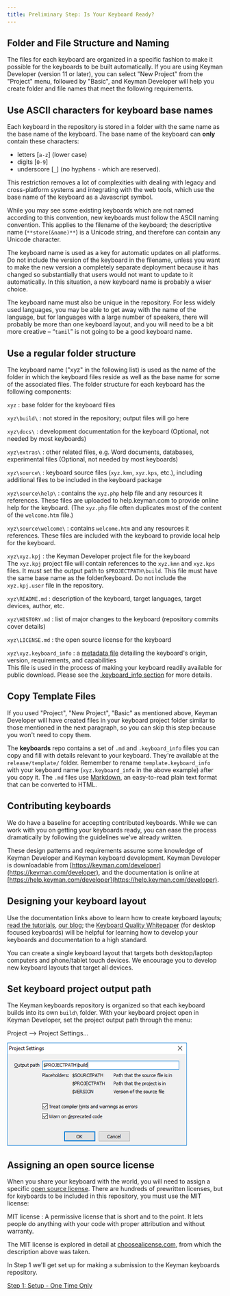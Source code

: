 ```yaml
---
title: Preliminary Step: Is Your Keyboard Ready?
---
```

## Folder and File Structure and Naming

The files for each keyboard are organized in a specific fashion to make it possible for the keyboards to be built automatically. 
If you are using Keyman Developer (version 11 or later), you can select "New Project" from the "Project" menu, 
followed by "Basic", and Keyman Developer will help you create folder and file names that meet the following requirements.

## Use ASCII characters for keyboard base names

Each keyboard in the repository is stored in a folder with the same name as the base name of the keyboard. 
The base name of the keyboard can **only** contain these characters:

*   letters [`a-z`] (lower case)
*   digits [`0-9`]
*   underscore [`_`] (no hyphens `-` which are reserved).

This restriction removes a lot of complexities with dealing with legacy and cross-platform systems and integrating with the web tools, 
which use the base name of the keyboard as a Javascript symbol.

While you may see some existing keyboards which are not named according to this convention, new keyboards must follow the ASCII naming convention. 
This applies to the filename of the keyboard; the descriptive name (`**store(&name)**`) is a Unicode string, and therefore can contain any Unicode character.

The keyboard name is used as a key for automatic updates on all platforms. 
Do not include the version of the keyboard in the filename, 
unless you want to make the new version a completely separate deployment because it has changed so substantially that users would not want to update to it automatically. 
In this situation, a new keyboard name is probably a wiser choice.

The keyboard name must also be unique in the repository. 
For less widely used languages, you may be able to get away with the name of the language, 
but for languages with a large number of speakers, there will probably be more than one keyboard layout, 
and you will need to be a bit more creative – “`tamil`” is not going to be a good keyboard name.

## Use a regular folder structure

The keyboard name ("xyz" in the following list) is used as the name of the folder in which the keyboard files reside as well as the base name for some of the associated files.
The folder structure for each keyboard has the following components:

`xyz`
 : base folder for the keyboard files

`xyz\build\`
 : not stored in the repository; output files will go here

`xyz\docs\`
 : development documentation for the keyboard (Optional, not needed by most keyboards)

`xyz\extras\`
 : other related files, e.g. Word documents, databases, experimental files (Optional, not needed by most keyboards)

`xyz\source\`
 : keyboard source files (`xyz.kmn`, `xyz.kps`, etc.), including additional files to be included in the keyboard package

`xyz\source\help\`
 : contains the `xyz.php` help file and any resources it references. These files are uploaded to help.keyman.com to provide online help for the keyboard. (The `xyz.php` file often duplicates most of the content of the `welcome.htm` file.)

`xyz\source\welcome\`
 : contains `welcome.htm` and any resources it references. These files are included with the keyboard to provide local help for the keyboard.

`xyz\xyz.kpj`
 : the Keyman Developer project file for the keyboard  
The `xyz.kpj` project file will contain references to the `xyz.kmn` and `xyz.kps` files. 
It must set the output path to `$PROJECTPATH\build`. 
This file must have the same base name as the folder/keyboard.
Do not include the `xyz.kpj.user` file in the repository.

`xyz\README.md`
 : description of the keyboard, target languages, target devices, author, etc.

`xyz\HISTORY.md`
 : list of major changes to the keyboard (repository commits cover details)

`xyz\LICENSE.md`
 : the open source license for the keyboard

`xyz\xyz.keyboard_info`
 : a [metadata file](../../cloud/keyboard_info) detailing the keyboard's origin, version, requirements, and capabilities  
This file is used in the process of making your keyboard readily available for public download. 
Please see the [.keyboard_info section](../../cloud/keyboard_info) for more details.

## Copy Template Files

If you used "Project", "New Project", "Basic" as mentioned above, 
Keyman Developer will have created files in your keyboard project folder similar to those mentioned in the next paragraph, 
so you can skip this step because you won't need to copy them.

The **keyboards** repo contains a set of `.md` and `.keyboard_info` files you can copy and fill with details relevant to your keyboard. 
They're available at the `release/template/` folder. 
Remember to rename `template.keyboard_info` with your keyboard name (`xyz.keyboard_info` in the above example) after you copy it. 
The `.md` files use [Markdown](https://daringfireball.net/projects/markdown/), 
an easy-to-read plain text format that can be converted to HTML.

## Contributing keyboards

We do have a baseline for accepting contributed keyboards. 
While we can work with you on getting your keyboards ready, 
you can ease the process dramatically by following the guidelines we’ve already written.

These design patterns and requirements assume some knowledge of Keyman Developer and Keyman keyboard development. 
Keyman Developer is downloadable from [https://keyman.com/developer](https://keyman.com/developer), 
and the documentation is online at [https://help.keyman.com/developer](https://help.keyman.com/developer).

## Designing your keyboard layout

Use the documentation links above to learn how to create keyboard layouts; 
[read the tutorials](https://help.keyman.com/developer/current-version/guides/), 
[our blog](https://blog.keyman.com/category/developing-keyboards/); 
the [Keyboard Quality Whitepaper](/developer/whitepaper1.1.pdf) (for desktop focused keyboards) 
will be helpful for learning how to develop your keyboards and documentation to a high standard.

You can create a single keyboard layout that targets both desktop/laptop computers and phone/tablet touch devices. 
We encourage you to develop new keyboard layouts that target all devices.

## Set keyboard project output path

The Keyman keyboards repository is organized so that each keyboard builds into its own `build\` folder. 
With your keyboard project open in Keyman Developer, set the project output path through the menu:

Project --> Project Settings...

![Project Settings](../../../cdn/dev/img/developer/keyboards/project-settings.png "Project Settings")

## Assigning an open source license

When you share your keyboard with the world, you will need to assign a specific [open source license](https://opensource.org/licenses). 
There are hundreds of prewritten licenses, but for keyboards to be included in this repository, you must use the MIT license:

MIT license
 : A permissive license that is short and to the point. It lets people do anything with your code with proper attribution and without warranty.

The MIT license is explored in detail at [choosealicense.com](https://choosealicense.com/licenses/), from which the description above was taken.

In Step 1 we'll get set up for making a submission to the Keyman keyboards repository.

[Step 1: Setup - One Time Only](step-1 "Step 1: Setup - One Time Only")
